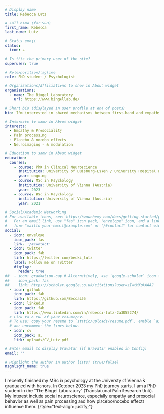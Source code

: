 ```yaml
---
# Display name
title: Rebecca Lutz

# Full name (for SEO)
first_name: Rebecca
last_name: Lutz

# Status emoji
status:
  icon: ☕️

# Is this the primary user of the site?
superuser: true

# Role/position/tagline
role: PhD student / Psychologist

# Organizations/Affiliations to show in About widget
organizations:
  - name: The Bingel Laboratory
    url: https://www.bingellab.de/

# Short bio (displayed in user profile at end of posts)
bio: I'm interested in shared mechanisms between first-hand and empathy for pain, prosocial decision-making, placebo/nocebo effects, neuroimaging and -modulation.

# Interests to show in About widget
interests:
  - Empathy & Prosociality
  - Pain processing
  - Placebo & nocebo effects
  - Neuroimaging - & modulation

# Education to show in About widget
education:
  courses:
    - course: PhD in Clinical Neuroscience
      institution: University of Duisburg-Essen / University Hospital Essen (Germany)
      year: ongoing
    - course: MSc in Psychology
      institution: University of Vienna (Austria)
      year: 2023
    - course: BSc in Psychology
      institution: University of Vienna (Austria)
      year: 2021

# Social/Academic Networking
# For available icons, see: https://wowchemy.com/docs/getting-started/page-builder/#icons
#   For an email link, use "fas" icon pack, "envelope" icon, and a link in the
#   form "mailto:your-email@example.com" or "/#contact" for contact widget.
social:
  - icon: envelope
    icon_pack: fas
    link: '/#contact'
  - icon: twitter
    icon_pack: fab
    link: https://twitter.com/becki_lutz
    label: Follow me on Twitter
    display:
      header: true
##  - icon: graduation-cap # Alternatively, use `google-scholar` icon from `ai` icon pack
##    icon_pack: fas
##    link: https://scholar.google.co.uk/citations?user=sIwtMXoAAAAJ
  - icon: github
    icon_pack: fab
    link: https://github.com/BeccaL95
  - icon: linkedin
    icon_pack: fab
    link: https://www.linkedin.com/in/rebecca-lutz-2a3855274/
  # Link to a PDF of your resume/CV.
  # To use: copy your resume to `static/uploads/resume.pdf`, enable `ai` icons in `params.yaml`,
  # and uncomment the lines below.
  - icon: cv
    icon_pack: ai
    link: uploads/CV_Lutz.pdf

# Enter email to display Gravatar (if Gravatar enabled in Config)
email: ''

# Highlight the author in author lists? (true/false)
highlight_name: true
---
```


I recently finished my MSc in psychology at the Universty of Vienna & graduated with honors. In October 2023 my PhD journey starts. I am a PhD student in the "The Bingel Laboratory" (Translational Pain Research Unit). My interest include social neuroscience, especially empathy and prosocial behavior as well as pain processing and how placebo/nocebo effects influence them.
{style="text-align: justify;"}
